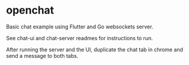 # openchat

Basic chat example using Flutter and Go websockets server.

See chat-ui and chat-server readmes for instructions to run.

After running the server and the UI, duplicate the chat tab in chrome and send a message to both tabs.


